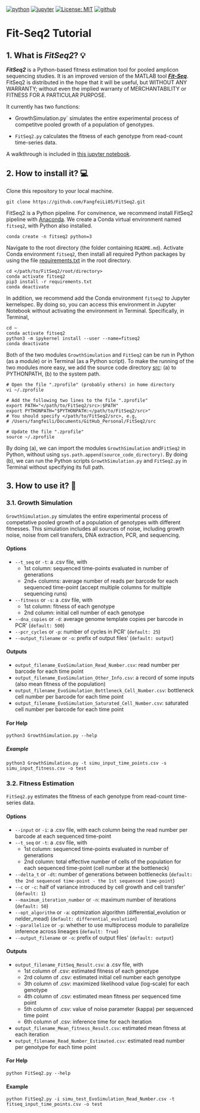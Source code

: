 [![python](https://img.shields.io/badge/Python-3.12-3776AB.svg?style=flat&logo=python&logoColor=white)](https://www.python.org)
[![jupyter](https://img.shields.io/badge/Jupyter-Notebook-F37626.svg?style=flat&logo=Jupyter)](https://jupyterlab.readthedocs.io/en/stable)
[![License: MIT](https://img.shields.io/badge/License-MIT-blue.svg)](https://opensource.org/licenses/MIT)
[![github](https://img.shields.io/badge/GitHub-FangfeiLi05-181717.svg?style=flat&logo=github)](https://github.com/my)


# Fit-Seq2 Tutorial

## 1. What is **_FitSeq2_**? :bulb:

**_FitSeq2_** is a Python-based fitness estimation tool for pooled amplicon sequencing studies. It is an improved version of the MATLAB tool [**_Fit-Seq_**](https://github.com/sashaflevy/Fit-Seq). FitSeq2 is distributed in the hope that it will be useful, but WITHOUT ANY WARRANTY; without even the implied warranty of MERCHANTABILITY or FITNESS FOR A PARTICULAR PURPOSE.

It currently has two functions:

   - GrowthSimulation.py` simulates the entire experimental process of competitve pooled growth of a population of genotypes.

   - `FitSeq2.py` calculates the fitness of each genotype from read-count time-series data.

A walkthrough is included in [this jupyter notebook](https://github.com/FangfeiLi05/FitSeq2/blob/master/test/Gothrough.ipynb).


## 2. How to install it? :computer:

Clone this repository to your local machine.

```console
git clone https://github.com/FangfeiLi05/FitSeq2.git
```

FitSeq2 is a Python pipeline. For convinence, we recommend install FitSeq2 pipeline with [Anaconda](https://www.anaconda.com). We create a Conda virtual environment named `fitseq2`, with Python also installed.

```console
conda create -n fitseq2 python=3
```

Navigate to the root directory (the folder containing `README.md`). Activate Conda environment `fitseq2`, then install all required Python packages by using the file [requirements.txt](./requirements.txt) in the root directory. 

```console
cd </path/to/FitSeq2/root/directory>
conda activate fitseq2
pip3 install -r requirements.txt
conda deactivate
```

In addition, we recommend add the Conda environment `fitseq2` to Jupyter kernelspec. By doing so, you can access this environment in Jupyter Notebook without activating the environment in Terminal. Specifically, in Terminal,
     
```console
cd ~
conda activate fitseq2
python3 -m ipykernel install --user --name=fitseq2
conda deactivate
```

Both of the two modules `GrowthSimulation` and `FitSeq2` can be run in Python (as a module) or in Terminal (as a Python script). To make the running of the two modules more easy, we add the source code directory [src](./src): (a) to PYTHONPATH, (b) to the system path. 

```console
# Open the file ".zprofile" (probably others) in home directory
vi ~/.zprofile

# Add the following two lines to the file ".zprofile"
export PATH="</path/to/FitSeq2/src>:$PATH"
export PYTHONPATH="$PYTHONPATH:</path/to/FitSeq2/src>"
# You should specify </path/to/FitSeq2/src>, e.g, 
# /Users/fangfeili/Documents/GitHub_Personal/FitSeq2/src

# Update the file ".zprofile"
source ~/.zprofile
```

By doing (a), we can import the modules `GrowthSimulation` and`FitSeq2` in Python, without using `sys.path.append(source_code_directory)`. By doing (b), we can run the Python scripts `GrowthSimulation.py` and `FitSeq2.py` in Terminal without specifying its full path. 



## 3. How to use it? :walking:

### 3.1. Growth Simulation
`GrowthSimulation.py` simulates the entire experimental process of competative pooled growth of a population of genotypes with different fitnesses. This simulation includes all sources of noise, including growth noise, noise from cell transfers, DNA extraction, PCR, and sequencing.

#### Options
* `--t_seq` or `-t`: a .csv file, with
  + 1st column: sequenced time-points evaluated in number of generations
  + 2nd+ columns: average number of reads per barcode for each sequenced time-point (accept multiple columns for multiple sequencing runs)
* `--fitness` or `-s`: a .csv file, with
  + 1st column: fitness of each genotype
  + 2nd column: initial cell number of each genotype
* `--dna_copies` or `-d`: average genome template copies per barcode in PCR' (`default: 500`)
* `--pcr_cycles` or `-p`: number of cycles in PCR' (`default: 25`)
* `--output_filename` or `-o`: prefix of output files' (`default: output`)

#### Outputs
* `output_filename_EvoSimulation_Read_Number.csv`: read number per barcode for each time point
* `output_filename_EvoSimulation_Other_Info.csv`: a record of some inputs (also mean fitness of the population)
* `output_filename_EvoSimulation_Bottleneck_Cell_Number.csv`: bottleneck cell number per barcode for each time point
* `output_filename_EvoSimulation_Saturated_Cell_Number.csv`: saturated cell number per barcode for each time point

#### For Help
```
python3 GrowthSimulation.py --help
```

##### Example
```
python3 GrowthSimulation.py -t simu_input_time_points.csv -s simu_input_fitness.csv -o test
```    


### 3.2. Fitness Estimation
`FitSeq2.py` estimates the fitness of each genotype from read-count time-series data. 

#### Options
* `--input` or `-i`: a .csv file, with each column being the read number per barcode at each sequenced time-point
* `--t_seq` or `-t`: a .csv file, with
  + 1st column: sequenced time-points evaluated in number of generations
  + 2nd column: total effective number of cells of the population for each sequenced time-point (cell number at the bottleneck)
* `--delta_t` or `-dt`: number of generations between bottlenecks (`default: the 2nd sequenced time-point - the 1st sequenced time-point`)
* `--c` or `-c`: half of variance introduced by cell growth and cell transfer' (`default: 1`)
* `--maximum_iteration_number` or `-n`: maximum number of iterations (`default: 50`)
* `--opt_algorithm` or `-a`: optmization algorithm (differential_evolution or nelder_mead) (`default: differential_evolution`)
* `--parallelize` or `-p`: whether to use multiprocess module to parallelize inference across lineages (`default: True`)
* `--output_filename` or `-o`: prefix of output files' (`default: output`)

#### Outputs
* `output_filename_FitSeq_Result.csv`: a .csv file, with
  + 1st column of .csv: estimated fitness of each genotype
  + 2rd column of .csv: estimated initial cell number each genotype
  + 3th column of .csv: maximized likelihood value (log-scale) for each genotype
  + 4th column of .csv: estimated mean fitness per sequenced time point
  + 5th column of .csv: value of noise parameter (kappa) per sequenced time point
  + 6th column of .csv: inference time for each iteration
* `output_filename_Mean_fitness_Result.csv`: estimated mean fitness at each iteration
* `output_filename_Read_Number_Estimated.csv`: estimated read number per genotype for each time point

#### For Help
```
python FitSeq2.py --help
```  

#### Example
```
python FitSeq2.py -i simu_test_EvoSimulation_Read_Number.csv -t fitseq_input_time_points.csv -o test
```
